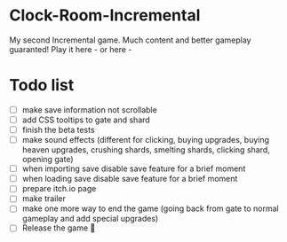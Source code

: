 # Clock-Room-Incremental
My second Incremental game. Much content and better gameplay guaranted!
Play it here - 
or here - 

# Todo list
- [ ] make save information not scrollable
- [ ] add CSS tooltips to gate and shard
- [ ] finish the beta tests
- [ ] make sound effects (different for clicking, buying upgrades, buying heaven upgrades, crushing shards, smelting shards, clicking shard, opening gate)
- [ ] when importing save disable save feature for a brief moment
- [ ] when loading save disable save feature for a brief moment
- [ ] prepare itch.io page
- [ ] make trailer
- [ ] make one more way to end the game (going back from gate to normal gameplay and add special upgrades)
- [ ] Release the game 🎉
